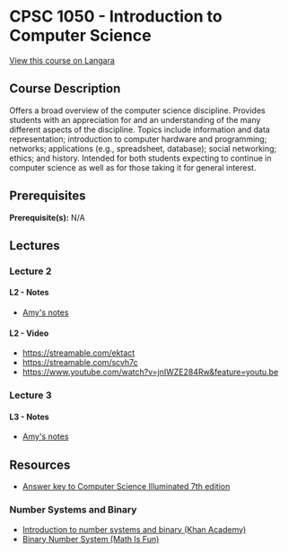 # CPSC 1050 - Introduction to Computer Science

[View this course on Langara](https://langara.ca/programs-and-courses/courses/CPSC/1050.html)

## Course Description

Offers a broad overview of the computer science discipline. Provides students with an appreciation for and an understanding of the many different aspects of the discipline. Topics include information and data representation; introduction to computer hardware and programming; networks; applications (e.g., spreadsheet, database); social networking; ethics; and history. Intended for both students expecting to continue in computer science as well as for those taking it for general interest.

## Prerequisites

**Prerequisite(s):** N/A

## Lectures

### Lecture 2

#### L2 - Notes

- [Amy's notes](https://docs.google.com/document/d/18vJ-Hpn_h0KsboF2cEIpxPPQXepFrnmKhtecmVeuUfE/edit)

#### L2 - Video

- https://streamable.com/ektact
- https://streamable.com/scvh7c
- https://www.youtube.com/watch?v=jnIWZE284Rw&feature=youtu.be

### Lecture 3

#### L3 - Notes

- [Amy's notes](https://docs.google.com/document/d/1OLIb4HYL7qM8ocgsyoUehacU2KJC57ai9ktumTPcCBQ/edit)

## Resources

- [Answer key to Computer Science Illuminated 7th edition](https://www.bartleby.com/solution-answer/chapter-1-problem-1e-computer-science-illuminated-7th-edition/9781284155617/40248f0b-aa09-11e9-8385-02ee952b546e)

### Number Systems and Binary

- [Introduction to number systems and binary (Khan Academy)](https://www.khanacademy.org/math/algebra-home/alg-intro-to-algebra/algebra-alternate-number-bases/v/number-systems-introduction)
- [Binary Number System (Math Is Fun)](https://www.mathsisfun.com/binary-number-system.html)